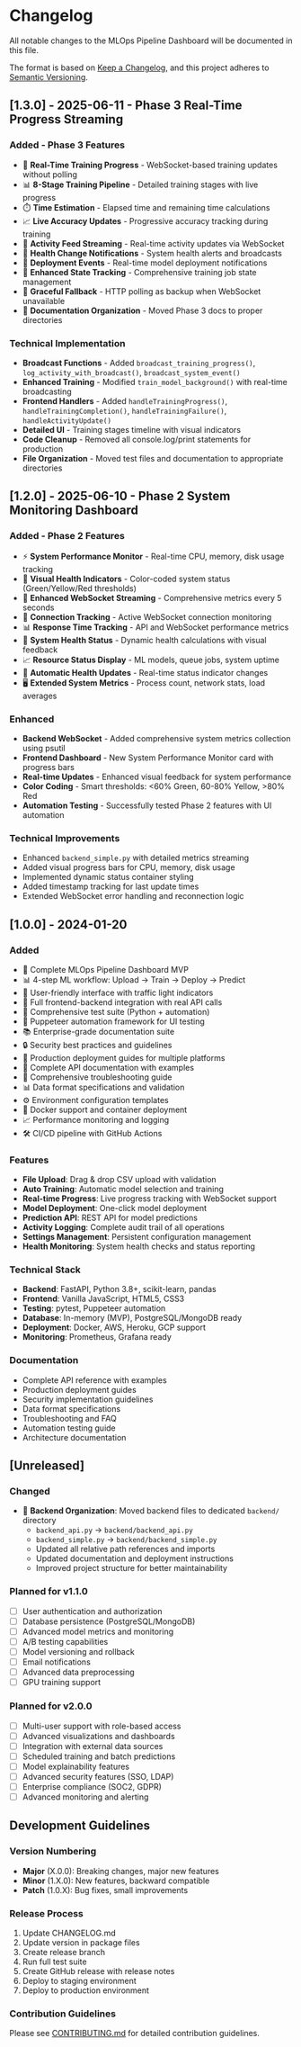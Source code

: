 # Changelog

All notable changes to the MLOps Pipeline Dashboard will be documented in this file.

The format is based on [Keep a Changelog](https://keepachangelog.com/en/1.0.0/),
and this project adheres to [Semantic Versioning](https://semver.org/spec/v2.0.0.html).

## [1.3.0] - 2025-06-11 - Phase 3 Real-Time Progress Streaming

### Added - Phase 3 Features
- 🚀 **Real-Time Training Progress** - WebSocket-based training updates without polling
- 📊 **8-Stage Training Pipeline** - Detailed training stages with live progress
- ⏱️ **Time Estimation** - Elapsed time and remaining time calculations
- 📈 **Live Accuracy Updates** - Progressive accuracy tracking during training
- 🔔 **Activity Feed Streaming** - Real-time activity updates via WebSocket
- 🏥 **Health Change Notifications** - System health alerts and broadcasts
- 🎯 **Deployment Events** - Real-time model deployment notifications
- 💾 **Enhanced State Tracking** - Comprehensive training job state management
- 🔄 **Graceful Fallback** - HTTP polling as backup when WebSocket unavailable
- 📁 **Documentation Organization** - Moved Phase 3 docs to proper directories

### Technical Implementation
- **Broadcast Functions** - Added `broadcast_training_progress()`, `log_activity_with_broadcast()`, `broadcast_system_event()`
- **Enhanced Training** - Modified `train_model_background()` with real-time broadcasting
- **Frontend Handlers** - Added `handleTrainingProgress()`, `handleTrainingCompletion()`, `handleTrainingFailure()`, `handleActivityUpdate()`
- **Detailed UI** - Training stages timeline with visual indicators
- **Code Cleanup** - Removed all console.log/print statements for production
- **File Organization** - Moved test files and documentation to appropriate directories

## [1.2.0] - 2025-06-10 - Phase 2 System Monitoring Dashboard

### Added - Phase 2 Features
- ⚡ **System Performance Monitor** - Real-time CPU, memory, disk usage tracking
- 🎨 **Visual Health Indicators** - Color-coded system status (Green/Yellow/Red thresholds)
- 📡 **Enhanced WebSocket Streaming** - Comprehensive metrics every 5 seconds
- 🔗 **Connection Tracking** - Active WebSocket connection monitoring
- 📊 **Response Time Tracking** - API and WebSocket performance metrics
- 🏥 **System Health Status** - Dynamic health calculations with visual feedback
- 📈 **Resource Status Display** - ML models, queue jobs, system uptime
- 🔄 **Automatic Health Updates** - Real-time status indicator changes
- 🖥️ **Extended System Metrics** - Process count, network stats, load averages

### Enhanced
- **Backend WebSocket** - Added comprehensive system metrics collection using psutil
- **Frontend Dashboard** - New System Performance Monitor card with progress bars
- **Real-time Updates** - Enhanced visual feedback for system performance
- **Color Coding** - Smart thresholds: <60% Green, 60-80% Yellow, >80% Red
- **Automation Testing** - Successfully tested Phase 2 features with UI automation

### Technical Improvements
- Enhanced `backend_simple.py` with detailed metrics streaming
- Added visual progress bars for CPU, memory, disk usage
- Implemented dynamic status container styling
- Added timestamp tracking for last update times
- Extended WebSocket error handling and reconnection logic

## [1.0.0] - 2024-01-20

### Added
- 🚀 Complete MLOps Pipeline Dashboard MVP
- 📊 4-step ML workflow: Upload → Train → Deploy → Predict
- 🎨 User-friendly interface with traffic light indicators
- 🔗 Full frontend-backend integration with real API calls
- 🧪 Comprehensive test suite (Python + automation)
- 🤖 Puppeteer automation framework for UI testing
- 📚 Enterprise-grade documentation suite
- 🔒 Security best practices and guidelines
- 🚀 Production deployment guides for multiple platforms
- 📡 Complete API documentation with examples
- 🔧 Comprehensive troubleshooting guide
- 📊 Data format specifications and validation
- ⚙️ Environment configuration templates
- 🐳 Docker support and container deployment
- 📈 Performance monitoring and logging
- 🛠️ CI/CD pipeline with GitHub Actions

### Features
- **File Upload**: Drag & drop CSV upload with validation
- **Auto Training**: Automatic model selection and training
- **Real-time Progress**: Live progress tracking with WebSocket support
- **Model Deployment**: One-click model deployment
- **Prediction API**: REST API for model predictions
- **Activity Logging**: Complete audit trail of all operations
- **Settings Management**: Persistent configuration management
- **Health Monitoring**: System health checks and status reporting

### Technical Stack
- **Backend**: FastAPI, Python 3.8+, scikit-learn, pandas
- **Frontend**: Vanilla JavaScript, HTML5, CSS3
- **Testing**: pytest, Puppeteer automation
- **Database**: In-memory (MVP), PostgreSQL/MongoDB ready
- **Deployment**: Docker, AWS, Heroku, GCP support
- **Monitoring**: Prometheus, Grafana ready

### Documentation
- Complete API reference with examples
- Production deployment guides
- Security implementation guidelines
- Data format specifications
- Troubleshooting and FAQ
- Automation testing guide
- Architecture documentation

## [Unreleased]

### Changed
- 🔧 **Backend Organization**: Moved backend files to dedicated `backend/` directory
  - `backend_api.py` → `backend/backend_api.py`
  - `backend_simple.py` → `backend/backend_simple.py`
  - Updated all relative path references and imports
  - Updated documentation and deployment instructions
  - Improved project structure for better maintainability

### Planned for v1.1.0
- [ ] User authentication and authorization
- [ ] Database persistence (PostgreSQL/MongoDB)
- [ ] Advanced model metrics and monitoring
- [ ] A/B testing capabilities
- [ ] Model versioning and rollback
- [ ] Email notifications
- [ ] Advanced data preprocessing
- [ ] GPU training support

### Planned for v2.0.0
- [ ] Multi-user support with role-based access
- [ ] Advanced visualizations and dashboards
- [ ] Integration with external data sources
- [ ] Scheduled training and batch predictions
- [ ] Model explainability features
- [ ] Advanced security features (SSO, LDAP)
- [ ] Enterprise compliance (SOC2, GDPR)
- [ ] Advanced monitoring and alerting

## Development Guidelines

### Version Numbering
- **Major** (X.0.0): Breaking changes, major new features
- **Minor** (1.X.0): New features, backward compatible
- **Patch** (1.0.X): Bug fixes, small improvements

### Release Process
1. Update CHANGELOG.md
2. Update version in package files
3. Create release branch
4. Run full test suite
5. Create GitHub release with release notes
6. Deploy to staging environment
7. Deploy to production environment

### Contribution Guidelines
Please see [CONTRIBUTING.md](CONTRIBUTING.md) for detailed contribution guidelines.